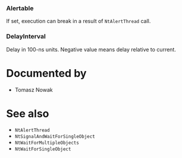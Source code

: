 ### Alertable

If set, execution can break in a result of `NtAlertThread` call.

### DelayInterval

Delay in 100-ns units. Negative value means delay relative to current.

# Documented by

* Tomasz Nowak

# See also

* `NtAlertThread`
* `NtSignalAndWaitForSingleObject`
* `NtWaitForMultipleObjects`
* `NtWaitForSingleObject`
